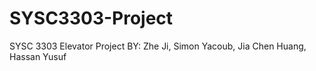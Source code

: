 # SYSC3303-Project
SYSC 3303 Elevator Project
BY:
Zhe Ji,
Simon Yacoub,
Jia Chen Huang,
Hassan Yusuf
